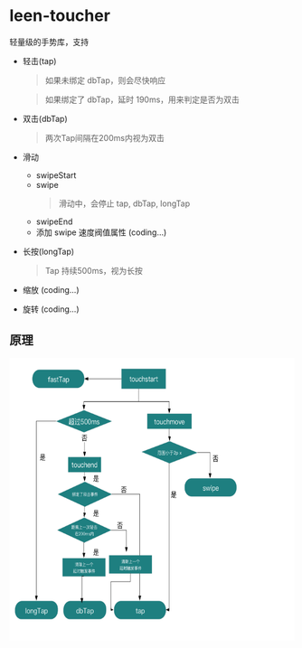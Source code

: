 # leen-toucher

轻量级的手势库，支持

* 轻击(tap)
  > 如果未绑定 dbTap，则会尽快响应

  > 如果绑定了 dbTap，延时 190ms，用来判定是否为双击
* 双击(dbTap)
  > 两次Tap间隔在200ms内视为双击
* 滑动
  * swipeStart
  * swipe
    > 滑动中，会停止 tap, dbTap, longTap
  * swipeEnd
  * 添加 swipe 速度阀值属性 (coding...)
* 长按(longTap)
  > Tap 持续500ms，视为长按
* 缩放 (coding...)
* 旋转 (coding...)

## 原理

<img src="./img/leen-toucher.png" height="500">
